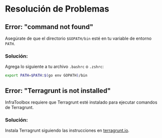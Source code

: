 # Resolución de Problemas

## Error: "command not found"
Asegúrate de que el directorio `$GOPATH/bin` esté en tu variable de entorno `PATH`.

### Solución:
Agrega lo siguiente a tu archivo `.bashrc` o `.zshrc`:
```bash
export PATH=$PATH:$(go env GOPATH)/bin
```

## Error: "Terragrunt is not installed"
InfraToolbox requiere que Terragrunt esté instalado para ejecutar comandos de Terragrunt.

### Solución:
Instala Terragrunt siguiendo las instrucciones en [terragrunt.io](https://terragrunt.io/).

